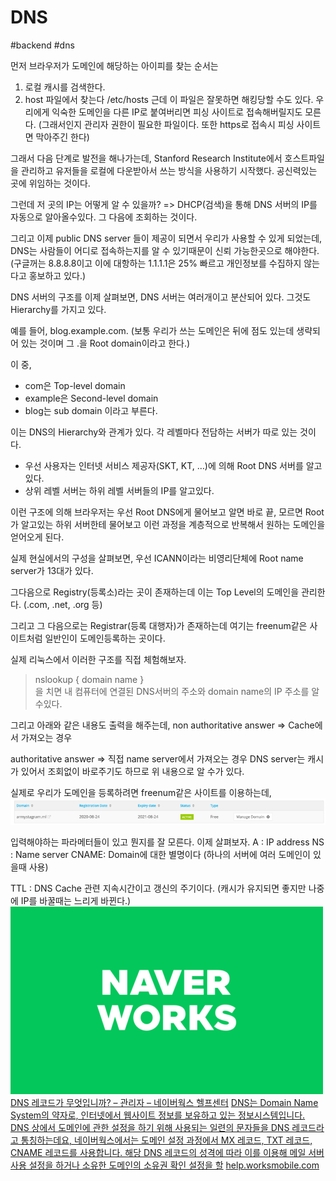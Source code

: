 # DNS
#backend #dns

먼저 브라우저가 도메인에 해당하는 아이피를 찾는 순서는
 
1. 로컬 캐시를 검색한다.
2. host 파일에서 찾는다
/etc/hosts
근데 이 파일은 잘못하면 해킹당할 수도 있다.
우리에게 익숙한 도메인을 다른 IP로 붙여버리면 피싱 사이트로 접속해버릴지도 모른다.
(그래서인지 관리자 권한이 필요한 파일이다. 또한 https로 접속시 피싱 사이트면 막아주긴 한다)
 
그래서 다음 단계로 발전을 해나가는데,
Stanford Research Institute에서 호스트파일을 관리하고 유저들을 로컬에 다운받아서 쓰는 방식을 사용하기 시작했다. 공신력있는 곳에 위임하는 것이다.
 
그런데 저 곳의 IP는 어떻게 알 수 있을까?
=> DHCP(검색)을 통해 DNS 서버의 IP를 자동으로 알아올수있다. 그 다음에 조회하는 것이다.
 
그리고 이제 public DNS server 들이 제공이 되면서 우리가 사용할 수 있게 되었는데,
DNS는 사람들이 어디로 접속하는지를 알 수 있기때문이 신뢰 가능한곳으로 해야한다.
(구글꺼는 8.8.8.8이고 이에 대항하는 1.1.1.1은 25% 빠르고 개인정보를 수집하지 않는다고 홍보하고 있다.)
 
 
DNS 서버의 구조를 이제 살펴보면, DNS 서버는 여러개이고 분산되어 있다.
그것도 Hierarchy를 가지고 있다.
 
예를 들어,
blog.example.com.
(보통 우리가 쓰는 도메인은 뒤에 점도 있는데 생략되어 있는 것이며 그 .을 Root domain이라고 한다.)
 
이 중,
- com은 Top-level domain
- example은 Second-level domain
- blog는 sub domain
이라고 부른다.
 
이는 DNS의 Hierarchy와 관계가 있다.
각 레벨마다 전담하는 서버가 따로 있는 것이다.
 
- 우선 사용자는 인터넷 서비스 제공자(SKT, KT, …)에 의해 Root DNS 서버를 알고있다.
- 상위 레벨 서버는 하위 레벨 서버들의 IP를 알고있다.
 
이런 구조에 의해 브라우저는 우선 Root DNS에게 물어보고 알면 바로 끝,
모르면 Root가 알고있는 하위 서버한테 물어보고 이런 과정을 계층적으로 반복해서 원하는 도메인을 얻어오게 된다. 
 
실제 현실에서의 구성을 살펴보면,
우선 ICANN이라는 비영리단체에 Root name server가 13대가 있다.
 
그다음으로 Registry(등록소)라는 곳이 존재하는데 이는 Top Level의 도메인을 관리한다.
(.com, .net, .org 등)
 
그리고 그 다음으로는 Registrar(등록 대행자)가 존재하는데 여기는 freenum같은 사이트처럼 일반인이 도메인등록하는 곳이다.
 
 
실제 리눅스에서 이러한 구조를 직접 체험해보자.
> nslookup { domain name }  
을 치면 내 컴퓨터에 연결된 DNS서버의 주소와 domain name의 IP 주소를 알수있다.
 
그리고 아래와 같은 내용도 출력을 해주는데,
non authoritative answer
=> Cache에서 가져오는 경우

authoritative answer 
=> 직접 name server에서 가져오는 경우
DNS server는 캐시가 있어서 조회없이 바로주기도 하므로 위 내용으로 알 수가 있다.
 
 
실제로 우리가 도메인을 등록하려면 freenum같은 사이트를 이용하는데,
![](DNS/image.png)
 
입력해야하는 파라메터들이 있고 뭔지를 잘 모른다. 이제 살펴보자.
A : IP address
NS : Name server
CNAME: Domain에 대한 별명이다
(하나의 서버에 여러 도메인이 있을때 사용)
 
TTL : DNS Cache 관련 지속시간이고 갱신의 주기이다.
(캐시가 유지되면 좋지만 나중에 IP를 바꿀때는 느리게 바뀐다.)
![](DNS/dthumb-phinf.pstatic.net.png)
  [DNS 레코드가 무엇입니까? – 관리자 – 네이버웍스 헬프센터](https://help.worksmobile.com/kr/administrator/registration/verify-domain/what-is-dns-record/) 
   [DNS는 Domain Name System의 약자로, 인터넷에서 웹사이트 정보를 보유하고 있는 정보시스템입니다.  DNS 상에서 도메인에 관한 설정을 하기 위해 사용되는 일련의 문자들을 DNS 레코드라고 통칭하는데요, 네이버웍스에서는 도메인 설정 과정에서 MX 레코드, TXT 레코드, CNAME 레코드를 사용합니다.  해당 DNS 레코드의 성격에 따라 이를 이용해 메일 서버 사용 설정을 하거나 소유한 도메인의 소유권 확인 설정을 할](https://help.worksmobile.com/kr/administrator/registration/verify-domain/what-is-dns-record/) 
  [help.worksmobile.com](https://help.worksmobile.com/kr/administrator/registration/verify-domain/what-is-dns-record/) 